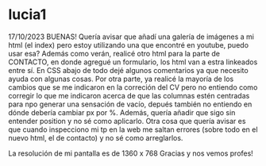 # lucia1
17/10/2023
BUENAS! Quería avisar que añadí una galería de imágenes a mi html (el index) pero estoy utilizando una que encontré en youtube, puedo usar esa? Además como verán, realicé otro html para la parte de CONTACTO, en donde agregué un formulario, los html van a estra linkeados entre sí. En CSS abajo de todo dejé algunos comentarios ya que necesito ayuda con algunas cosas. Por otra parte, ya realicé la mayoría de los cambios que se me indicaron en la correción del CV pero no entiendo como corregir lo que me indicaron acerca de que las columnas estén centradas para npo generar una sensación de vacío, depués también no entiendo en dónde debería cambiar px por %.
  Además, quería añadir que sigo sin entender position y no sé como aplicarlo. 
  Otra cosa que quería avisar es que cuando inspecciono mi tp en la web me saltan errores (sobre todo en el nuevo html, el de contacto) y no sé como arreglarlos.

La resolución de mi pantalla es de 1360 x 768
Gracias y nos vemos profes!
